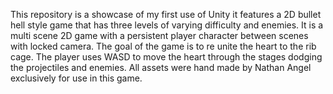 This repository is a showcase of my first use of Unity it features a 2D bullet hell style game that has three levels of varying difficulty and enemies.
It is a multi scene 2D game with a persistent player character between scenes with locked camera.
The goal of the game is to re unite the heart to the rib cage. The player uses WASD to move the heart through the stages dodging the projectiles and enemies.
All assets were hand made by Nathan Angel exclusively for use in this game.
